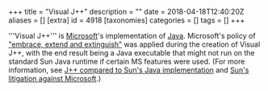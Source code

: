 +++
title = "Visual J++"
description = ""
date = 2018-04-18T12:40:20Z
aliases = []
[extra]
id = 4918
[taxonomies]
categories = []
tags = []
+++


'''Visual J++''' is [Microsoft](https://rosettacode.org/wiki/Microsoft)'s implementation of [Java](https://rosettacode.org/wiki/Java). Microsoft's policy of ["embrace, extend and extinguish"](https://en.wikipedia.org/wiki/Embrace,_extend_and_extinguish) was applied during the creation of Visual J++, with the end result being a Java executable that might not run on the standard Sun Java runtime if certain MS features were used. (For more information, see [J++ compared to Sun's Java implementation](https://en.wikipedia.org/wiki/Visual_J++#J++_compared_to_Sun's_Java_implementation) and [Sun's litigation against Microsoft](https://en.wikipedia.org/wiki/Visual_J++#Sun's_litigation_against_Microsoft).)
